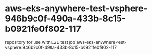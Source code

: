 # aws-eks-anywhere-test-vsphere-946b9c0f-490a-433b-8c15-b0921fe0f802-117
repository for use with E2E test job aws-eks-anywhere-test-vsphere:946b9c0f-490a-433b-8c15-b0921fe0f802-117
